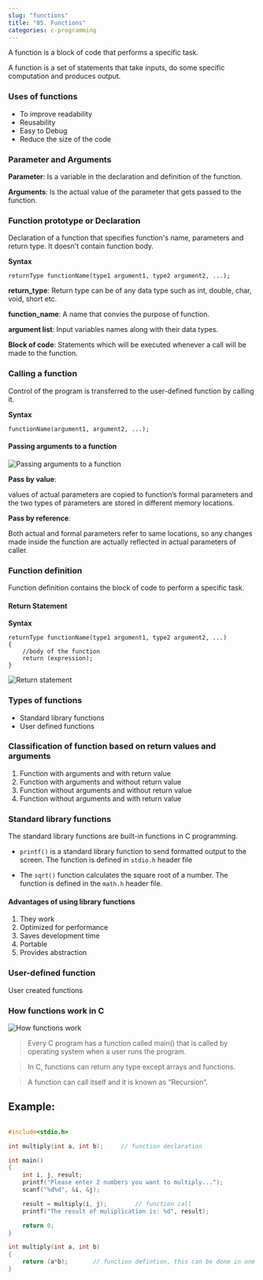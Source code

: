 ```yaml
---
slug: "functions"
title: "05. Functions"
categories: c-programming
---
```


A function is a block of code that performs a specific task.

A function is a set of statements that take inputs, do some specific computation and produces output.

### Uses of functions

- To improve readability
- Reusability
- Easy to Debug
- Reduce the size of the code

### Parameter and Arguments

**Parameter**: Is a variable in the declaration and definition of the function.

**Arguments**: Is the actual value of the parameter that gets passed to the function.

### Function prototype or Declaration

Declaration of a function that specifies function's name, parameters and return type. It doesn't contain function body.

**Syntax**

```
returnType functionName(type1 argument1, type2 argument2, ...);
```

**return_type**: Return type can be of any data type such as int, double, char, void, short etc.

**function_name**: A name that convies the purpose of function.

**argument list**: Input variables names along with their data types.

**Block of code**: Statements which will be executed whenever a call will be made to the function.

### Calling a function

Control of the program is transferred to the user-defined function by calling it.

**Syntax**

```
functionName(argument1, argument2, ...);
```

#### Passing arguments to a function

![Passing arguments to a function](/images/passing-arguments.png)

**Pass by value**:

values of actual parameters are copied to function’s formal parameters and the two types of parameters are stored in different memory locations.

**Pass by reference**:

Both actual and formal parameters refer to same locations, so any changes made inside the function are actually reflected in actual parameters of caller.

### Function definition

Function definition contains the block of code to perform a specific task.

#### Return Statement

**Syntax**

```
returnType functionName(type1 argument1, type2 argument2, ...)
{
    //body of the function
    return (expression);
}
```

![Return statement](/images/return-statement.png)

### Types of functions

- Standard library functions
- User defined functions

### Classification of function based on return values and arguments

1. Function with arguments and with return value
2. Function with arguments and without return value
3. Function without arguments and without return value
4. Function without arguments and with return value

### Standard library functions

The standard library functions are built-in functions in C programming.

- `printf()` is a standard library function to send formatted output to the screen. The function is defined in `stdio.h` header file

- The `sqrt()` function calculates the square root of a number. The function is defined in the `math.h` header file.

#### Advantages of using library functions

1. They work
2. Optimized for performance
3. Saves development time
4. Portable
5. Provides abstraction

### User-defined function

User created functions

### How functions work in C

![How functions work](/images/how-functions-work.png)

> Every C program has a function called main() that is called by operating system when a user runs the program.

> In C, functions can return any type except arrays and functions.

> A function can call itself and it is known as “Recursion“.

## Example:

```c

#include<stdio.h>

int multiply(int a, int b);     // function declaration

int main()
{
    int i, j, result;
    printf("Please enter 2 numbers you want to multiply...");
    scanf("%d%d", &i, &j);

    result = multiply(i, j);        // function call
    printf("The result of muliplication is: %d", result);

    return 0;
}

int multiply(int a, int b)
{
    return (a*b);       // function defintion, this can be done in one line
}

```
